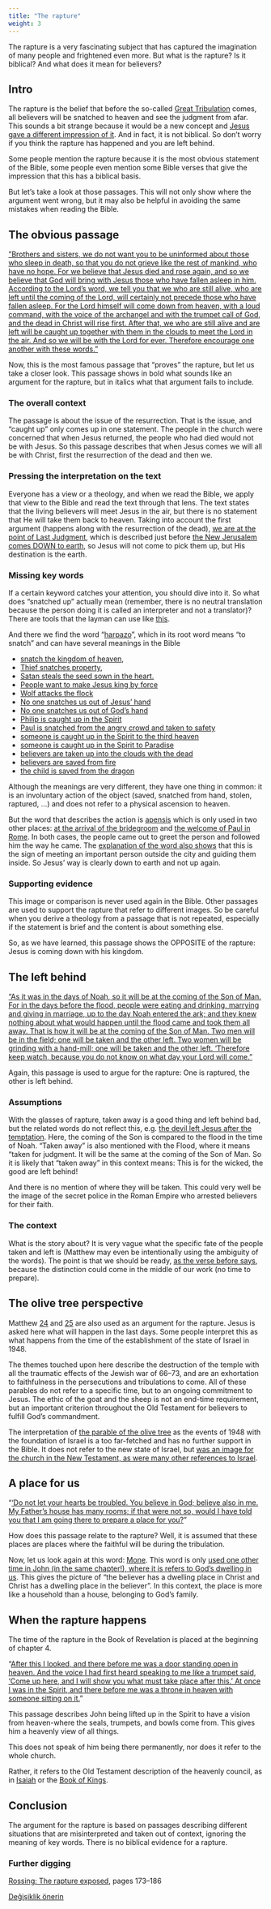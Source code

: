 ```yaml
---
title: "The rapture"
weight: 3
---
```



The rapture is a very fascinating subject that has captured the imagination of many people and frightened even more. But what is the rapture? Is it biblical? And what does it mean for believers?


## Intro

<a name="5046"></a>
The rapture is the belief that before the so-called [Great Tribulation](../../../../content/army/expl/the-end-time-and-the-great-tribulation) comes, all believers will be snatched to heaven and see the judgment from afar. This sounds a bit strange because it would be a new concept and [Jesus gave a different impression of it](https://www.bibleserver.com/NIV/Matthew13%3A36-42). And in fact, it is not biblical. So don’t worry if you think the rapture has happened and you are left behind.

Some people mention the rapture because it is the most obvious statement of the Bible, some people even mention some Bible verses that give the impression that this has a biblical basis.

But let’s take a look at those passages. This will not only show where the argument went wrong, but it may also be helpful in avoiding the same mistakes when reading the Bible.


## The obvious passage

<a name="1dba"></a>
[”Brothers and sisters, we do not want you to be uninformed about those who sleep in death, so that you do not grieve like the rest of mankind, who have no hope. For we believe that Jesus died and rose again, and so we believe that God will bring with Jesus those who have fallen asleep in him. According to the Lord’s word, we tell you that we who are still alive, who are left until the coming of the Lord, will certainly not precede those who have fallen asleep. For the Lord himself will come down from heaven, with a loud command, with the voice of the archangel and with the trumpet call of God, and the dead in Christ will rise first. After that, we who are still alive and are left will be caught up together with them in the clouds to meet the Lord in the air. And so we will be with the Lord for ever. Therefore encourage one another with these words.”](https://www.bibleserver.com/NIV/1%20Thessalonians4%3A13-18)

Now, this is the most famous passage that “proves” the rapture, but let us take a closer look. This passage shows in bold what sounds like an argument for the rapture, but in italics what that argument fails to include.


### The overall context

<a name="71ea"></a>
The passage is about the issue of the resurrection. That is the issue, and “caught up” only comes up in one statement. The people in the church were concerned that when Jesus returned, the people who had died would not be with Jesus. So this passage describes that when Jesus comes we will all be with Christ, first the resurrection of the dead and then we.


### Pressing the interpretation on the text

<a name="e236"></a>
Everyone has a view or a theology, and when we read the Bible, we apply that view to the Bible and read the text through that lens. The text states that the living believers will meet Jesus in the air, but there is no statement that He will take them back to heaven. Taking into account the first argument (happens along with the resurrection of the dead), [we are at the point of Last Judgment](https://www.bibleserver.com/NIV/Revelation20%3A13), which is described just before [the New Jerusalem comes DOWN to earth](https://www.bibleserver.com/NIV/Revelation21%3A2), so Jesus will not come to pick them up, but His destination is the earth.


### Missing key words

<a name="7612"></a>
If a certain keyword catches your attention, you should dive into it. So what does “snatched up” actually mean (remember, there is no neutral translation because the person doing it is called an interpreter and not a translator)? There are tools that the layman can use like [this](https://biblehub.com/interlinear/1_thessalonians/4-17.htm).

And there we find the word “[harpazo](https://biblehub.com/greek/726.htm)”, which in its root word means “to snatch” and can have several meanings in the Bible

- [snatch the kingdom of heaven](https://www.bibleserver.com/NIV/Matthew11%3A12),
- [Thief snatches property](https://www.bibleserver.com/NIV/Matthew12%3A29),
- [Satan steals the seed sown in the heart.](https://www.bibleserver.com/NIV/Matthew13%3A19)
- [People want to make Jesus king by force](https://www.bibleserver.com/NIV/John6%3A15)
- [Wolf attacks the flock](https://www.bibleserver.com/NIV/John10%3A12)
- [No one snatches us out of Jesus’ hand](https://www.bibleserver.com/NIV/John10%3A28)
- [No one snatches us out of God’s hand](https://www.bibleserver.com/NIV/John10%3A29)
- [Philip is caught up in the Spirit](https://www.bibleserver.com/NIV/Acts8%3A39)
- [Paul is snatched from the angry crowd and taken to safety](https://www.bibleserver.com/NIV/Acts23%3A10)
- [someone is caught up in the Spirit to the third heaven](https://www.bibleserver.com/NIV/2%20Corinthians12%3A2)
- [someone is caught up in the Spirit to Paradise](https://www.bibleserver.com/NIV/2%20Corinthians12%3A4)
- [believers are taken up into the clouds with the dead](https://www.bibleserver.com/NIV/1%20Thessalonians4%3A17)
- [believers are saved from fire](https://www.bibleserver.com/NIV/Jude23)
- [the child is saved from the dragon](https://www.bibleserver.com/NIV/Revelation12%3A5)


Although the meanings are very different, they have one thing in common: it is an involuntary action of the object (saved, snatched from hand, stolen, raptured, …) and does not refer to a physical ascension to heaven.

But the word that describes the action is [apensis](https://biblehub.com/greek/529.htm) which is only used in two other places: [at the arrival of the bridegroom](https://www.bibleserver.com/NIV/Matthew25%3A6) and [the welcome of Paul in Rome](https://www.bibleserver.com/NIV/Acts28%3A15). In both cases, the people came out to greet the person and followed him the way he came. The [explanation of the word also shows](https://biblehub.com/greek/529.htm) that this is the sign of meeting an important person outside the city and guiding them inside. So Jesus’ way is clearly down to earth and not up again.


### Supporting evidence

<a name="90b4"></a>
This image or comparison is never used again in the Bible. Other passages are used to support the rapture that refer to different images. So be careful when you derive a theology from a passage that is not repeated, especially if the statement is brief and the content is about something else.

So, as we have learned, this passage shows the OPPOSITE of the rapture: Jesus is coming down with his kingdom.


## The left behind

<a name="cdcb"></a>
[“As it was in the days of Noah, so it will be at the coming of the Son of Man. For in the days before the flood, people were eating and drinking, marrying and giving in marriage, up to the day Noah entered the ark; and they knew nothing about what would happen until the flood came and took them all away. That is how it will be at the coming of the Son of Man. Two men will be in the field; one will be taken and the other left. Two women will be grinding with a hand-mill; one will be taken and the other left. ‘Therefore keep watch, because you do not know on what day your Lord will come.”](https://www.bibleserver.com/NIV/Matthew24%3A37-42)

Again, this passage is used to argue for the rapture: One is raptured, the other is left behind.


### Assumptions

<a name="b246"></a>
With the glasses of rapture, taken away is a good thing and left behind bad, but the related words do not reflect this, e.g. [the devil left Jesus after the temptation](https://www.bibleserver.com/NIV/Matthew4%3A11). Here, the coming of the Son is compared to the flood in the time of Noah. “Taken away” is also mentioned with the Flood, where it means “taken for judgment. It will be the same at the coming of the Son of Man. So it is likely that “taken away” in this context means: This is for the wicked, the good are left behind!

And there is no mention of where they will be taken. This could very well be the image of the secret police in the Roman Empire who arrested believers for their faith.


### The context

<a name="0cab"></a>
What is the story about? It is very vague what the specific fate of the people taken and left is (Matthew may even be intentionally using the ambiguity of the words). The point is that we should be ready, [as the verse before says](https://www.bibleserver.com/NIV/Matthew24%3A36), because the distinction could come in the middle of our work (no time to prepare).


## The olive tree perspective

<a name="165b"></a>
Matthew [24](https://www.bibleserver.com/NIV/Matthew24) and [25](https://www.bibleserver.com/NIV/Matthew25) are also used as an argument for the rapture. Jesus is asked here what will happen in the last days. Some people interpret this as what happens from the time of the establishment of the state of Israel in 1948.

The themes touched upon here describe the destruction of the temple with all the traumatic effects of the Jewish war of 66–73, and are an exhortation to faithfulness in the persecutions and tribulations to come. All of these parables do not refer to a specific time, but to an ongoing commitment to Jesus. The ethic of the goat and the sheep is not an end-time requirement, but an important criterion throughout the Old Testament for believers to fulfill God’s commandment.

The interpretation of [the parable of the olive tree](https://www.bibleserver.com/NIV/Matthew24%3A32) as the events of 1948 with the foundation of Israel is a too far-fetched and has no further support in the Bible. It does not refer to the new state of Israel, but [was an image for the church in the New Testament, as were many other references to Israel](../../../../background/israel/expl/the-church-is-part-of-israel).


## A place for us

<a name="11c1"></a>
“[‘Do not let your hearts be troubled. You believe in God; believe also in me. My Father’s house has many rooms; if that were not so, would I have told you that I am going there to prepare a place for you?](https://www.bibleserver.com/NIV/John14%3A1-2)”

How does this passage relate to the rapture? Well, it is assumed that these places are places where the faithful will be during the tribulation.

Now, let us look again at this word: [Mone](https://biblehub.com/greek/3438.htm). This word is only [used one other time in John (in the same chapter!), where it is refers to God’s dwelling in us](https://www.bibleserver.com/NIV/John14%3A23). This gives the picture of “the believer has a dwelling place in Christ and Christ has a dwelling place in the believer”. In this context, the place is more like a household than a house, belonging to God’s family.


## When the rapture happens

<a name="d1b5"></a>
The time of the rapture in the Book of Revelation is placed at the beginning of chapter 4.

“[After this I looked, and there before me was a door standing open in heaven. And the voice I had first heard speaking to me like a trumpet said, ‘Come up here, and I will show you what must take place after this.’ At once I was in the Spirit, and there before me was a throne in heaven with someone sitting on it.](https://www.bibleserver.com/NIV/Revelation4%3A1-2)”

This passage describes John being lifted up in the Spirit to have a vision from heaven-where the seals, trumpets, and bowls come from. This gives him a heavenly view of all things.

This does not speak of him being there permanently, nor does it refer to the whole church.

Rather, it refers to the Old Testament description of the heavenly council, as in [Isaiah](https://www.bibleserver.com/NIV/Isaiah6%3A1-13) or the [Book of Kings](https://www.bibleserver.com/NIV/1%20Kings22%3A19-23).


## Conclusion

<a name="5a06"></a>
The argument for the rapture is based on passages describing different situations that are misinterpreted and taken out of context, ignoring the meaning of key words. There is no biblical evidence for a rapture.


### Further digging

<a name="419f"></a>
[Rossing: The rapture exposed](../../../../gen/background/ressources/how-to-study-the-book-of-revelation#c781), pages 173–186






[Değişiklik önerin](https://github.com/revelation-today/revelation-today/blob/main/exampleSite/content/docs/topics/others/expl/the-rapture.md)
